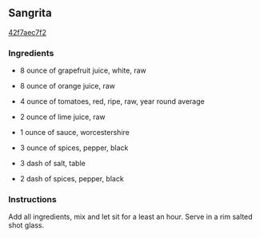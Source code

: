 ## Sangrita

[42f7aec7f2](https://cookpad.com/us/recipes/489541-sangrita)

### Ingredients

 - 8 ounce of grapefruit juice, white, raw

 - 8 ounce of orange juice, raw

 - 4 ounce of tomatoes, red, ripe, raw, year round average

 - 2 ounce of lime juice, raw

 - 1 ounce of sauce, worcestershire

 - 3 ounce of spices, pepper, black

 - 3 dash of salt, table

 - 2 dash of spices, pepper, black

### Instructions

Add all ingredients, mix and let sit for a least an hour. Serve in a rim salted shot glass.